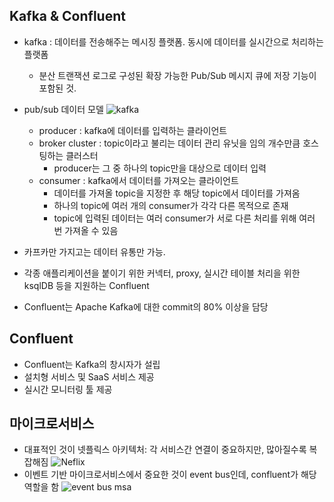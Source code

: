 ## Kafka & Confluent

- kafka : 데이터를 전송해주는 메시징 플랫폼. 동시에 데이터를 실시간으로 처리하는 플랫폼

  - 분산 트랜잭션 로그로 구성된 확장 가능한 Pub/Sub 메시지 큐에 저장 기능이 포함된 것.

- pub/sub 데이터 모델
  ![kafka](https://engineering.linecorp.com/wp-content/uploads/2019/10/1kafka2.jpg)

  - producer : kafka에 데이터를 입력하는 클라이언트
  - broker cluster : topic이라고 불리는 데이터 관리 유닛을 임의 개수만큼 호스팅하는 클러스터
    - producer는 그 중 하나의 topic만을 대상으로 데이터 입력
  - consumer : kafka에서 데이터를 가져오는 클라이언트
    - 데이터를 가져올 topic을 지정한 후 해당 topic에서 데이터를 가져옴
    - 하나의 topic에 여러 개의 consumer가 각각 다른 목적으로 존재
    - topic에 입력된 데이터는 여러 consumer가 서로 다른 처리를 위해 여러 번 가져올 수 있음

- 카프카만 가지고는 데이터 유통만 가능.
- 각종 애플리케이션을 붙이기 위한 커넥터, proxy, 실시간 테이블 처리을 위한 ksqlDB 등을 지원하는 Confluent
- Confluent는 Apache Kafka에 대한 commit의 80% 이상을 담당

## Confluent

- Confluent는 Kafka의 창시자가 설립
- 설치형 서비스 및 SaaS 서비스 제공
- 실시간 모니터링 툴 제공

## 마이크로서비스

- 대표적인 것이 넷플릭스 아키텍처: 각 서비스간 연결이 중요하지만, 많아질수록 복잡해짐
  ![Neflix](https://gblobscdn.gitbook.com/assets%2F-LcsheX9TIMwoBSNygvE%2F-LjpfQhvrhmEPWA-DTYW%2F-LjphIHMTTcPNLMu9jwf%2F%E1%84%89%E1%85%B3%E1%84%8F%E1%85%B3%E1%84%85%E1%85%B5%E1%86%AB%E1%84%89%E1%85%A3%E1%86%BA%202019-07-15%20%E1%84%8B%E1%85%A9%E1%84%92%E1%85%AE%209.56.51.png?alt=media&token=94a25c1c-8bc1-407a-97c6-8bfdd5edb4e4)
- 이벤트 기반 마이크로서비스에서 중요한 것이 event bus인데, confluent가 해당 역할을 함
  ![event bus msa](https://docs.microsoft.com/ko-kr/dotnet/architecture/microservices/multi-container-microservice-net-applications/media/integration-event-based-microservice-communications/event-driven-communication.png)
